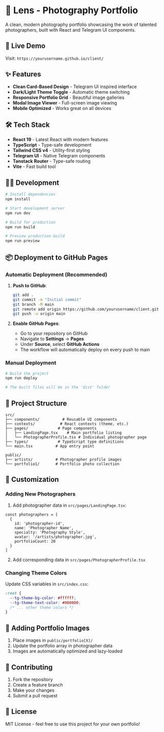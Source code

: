 # 📸 Lens - Photography Portfolio

A clean, modern photography portfolio showcasing the work of talented photographers, built with React and Telegram UI components.

## 🚀 Live Demo

Visit: `https://yourusername.github.io/client/`

## ✨ Features

- **Clean Card-Based Design** - Telegram UI inspired interface
- **Dark/Light Theme Toggle** - Automatic theme switching
- **Responsive Portfolio Grid** - Beautiful image galleries
- **Modal Image Viewer** - Full-screen image viewing
- **Mobile Optimized** - Works great on all devices

## 🛠 Tech Stack

- **React 19** - Latest React with modern features
- **TypeScript** - Type-safe development
- **Tailwind CSS v4** - Utility-first styling
- **Telegram UI** - Native Telegram components
- **Tanstack Router** - Type-safe routing
- **Vite** - Fast build tool

## 🏃‍♂️ Development

```bash
# Install dependencies
npm install

# Start development server
npm run dev

# Build for production
npm run build

# Preview production build
npm run preview
```

## 📦 Deployment to GitHub Pages

### Automatic Deployment (Recommended)

1. **Push to GitHub**:
   ```bash
   git add .
   git commit -m "Initial commit"
   git branch -M main
   git remote add origin https://github.com/yourusername/client.git
   git push -u origin main
   ```

2. **Enable GitHub Pages**:
   - Go to your repository on GitHub
   - Navigate to **Settings** → **Pages**
   - Under **Source**, select **GitHub Actions**
   - The workflow will automatically deploy on every push to main

### Manual Deployment

```bash
# Build the project
npm run deploy

# The built files will be in the 'dist' folder
```

## 📁 Project Structure

```
src/
├── components/          # Reusable UI components
├── contexts/           # React contexts (theme, etc.)
├── pages/             # Page components
│   ├── LandingPage.tsx    # Main portfolio listing
│   └── PhotographerProfile.tsx # Individual photographer page
├── types/             # TypeScript type definitions
└── main.tsx          # App entry point

public/
├── artists/          # Photographer profile images
└── portfolio1/       # Portfolio photo collection
```

## 🎨 Customization

### Adding New Photographers

1. Add photographer data in `src/pages/LandingPage.tsx`:
```tsx
const photographers = [
  {
    id: 'photographer-id',
    name: 'Photographer Name',
    specialty: 'Photography Style',
    avatar: '/artists/photographer.jpg',
    portfolioCount: 20
  }
]
```

2. Add corresponding data in `src/pages/PhotographerProfile.tsx`

### Changing Theme Colors

Update CSS variables in `src/index.css`:
```css
:root {
  --tg-theme-bg-color: #ffffff;
  --tg-theme-text-color: #000000;
  /* ... other theme colors */
}
```

## 📸 Adding Portfolio Images

1. Place images in `public/portfolio[X]/`
2. Update the portfolio array in photographer data
3. Images are automatically optimized and lazy-loaded

## 🤝 Contributing

1. Fork the repository
2. Create a feature branch
3. Make your changes
4. Submit a pull request

## 📄 License

MIT License - feel free to use this project for your own portfolio!